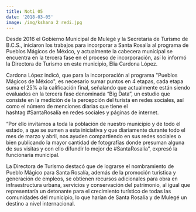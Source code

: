 ```yaml
---
title: Noti 05
date: '2018-03-05'
image: /img/kshana 2 redi.jpg
---
```

Desde 2016 el Gobierno Municipal de Mulegé y la Secretaría de Turismo de B.C.S., iniciaron los trabajos para incorporar a Santa Rosalía al programa de Pueblos Mágicos de México, y actualmente la cabecera municipal se encuentra en la tercera fase en el proceso de incorporación, así lo informó la Directora de Turismo en este municipio, Elia Cardona López.

Cardona López indicó, que para la incorporación al programa &quot;Pueblos Mágicos de México&quot;, es necesario sumar puntos en 4 etapas, cada etapa suma el 25% a la calificación final, señalando que actualmente están siendo evaluados en la tercera fase denominada “Big Data”, un estudio que consiste en la medición de la percepción del turista en redes sociales, así como el número de menciones diarias que tiene el hashtag #SantaRosalía en redes sociales y páginas de internet.

“Por ello invitamos a toda la población de nuestro municipio y de todo el estado, a que se sumen a esta iniciativa y que diariamente durante todo el mes de marzo y abril, nos ayuden compartiendo en sus redes sociales o bien publicando la mayor cantidad de fotografías donde presuman alguna de sus visitas y con ello difundir lo mejor de #SantaRosalía”, expresó la funcionaria municipal. 

La Directora de Turismo destacó que de lograrse el nombramiento de Pueblo Mágico para Santa Rosalía, además de la promoción turística y generación de empleos, se obtienen recursos adicionales para obra en infraestructura urbana, servicios y conservación del patrimonio, al igual que representaría un detonante para el crecimiento turístico de todas las comunidades del municipio, lo que harían de Santa Rosalía y de Mulegé un destino a nivel internacional.
